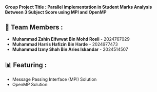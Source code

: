 **Group Project Title : Parallel Implementation in Student Marks Analysis Between 3 Subject Score using MPI and OpenMP**
## 👥 Team Members :
- **Muhammad Zahin Eifwwat Bin Mohd Rosli** - 2024767029
- **Muhammad Harris Hafizin Bin Harde** - 2024977473
- **Muhammad Izmy Shah Bin Aries Iskandar** - 2024514507
## 📊 Featuring :
- Message Passing Interface (MPI) Solution
- OpenMP Solution
